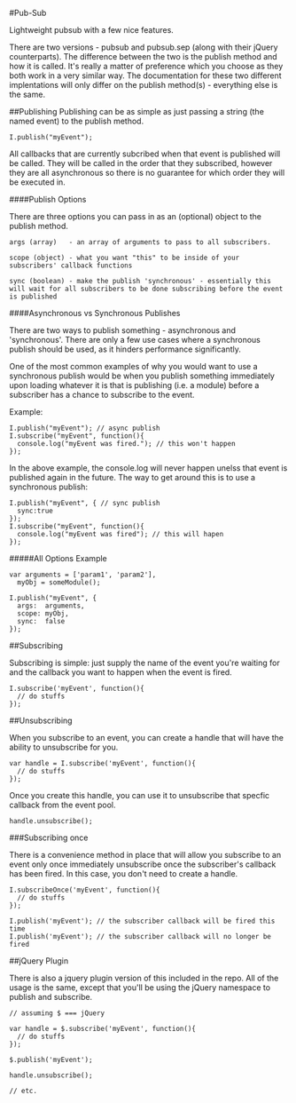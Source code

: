 #Pub-Sub

Lightweight pubsub with a few nice features.

There are two versions - pubsub and pubsub.sep (along with their jQuery counterparts). The difference between the two is the publish method and how it is called. It's really a matter of preference which you choose as they both work in a very similar way. The documentation for these two different implentations will only differ on the publish method(s) - everything else is the same.

##Publishing
Publishing can be as simple as just passing a string (the named event) to the publish method.

    I.publish("myEvent");

All callbacks that are currently subcribed when that event is published will be called. They will be called in the order that they subscribed, however they are all asynchronous so there is no guarantee for which order they will be executed in.

####Publish Options

There are three options you can pass in as an (optional) object to the publish method.

    args (array)   - an array of arguments to pass to all subscribers.
    
    scope (object) - what you want "this" to be inside of your subscribers' callback functions
    
    sync (boolean) - make the publish 'synchronous' - essentially this will wait for all subscribers to be done subscribing before the event is published

####Asynchronous vs Synchronous Publishes

There are two ways to publish something - asynchronous and 'synchronous'. There are only a few use cases where a synchronous publish should be used, as it hinders performance significantly. 

One of the most common examples of why you would want to use a synchronous publish would be when you publish something immediately upon loading whatever it is that is publishing (i.e. a module) before a subscriber has a chance to subscribe to the event. 

Example:

    I.publish("myEvent"); // async publish
    I.subscribe("myEvent", function(){
      console.log("myEvent was fired."); // this won't happen
    });


In the above example, the console.log will never happen unelss that event is published again in the future. The way to get around this is to use a synchronous publish:

    I.publish("myEvent", { // sync publish
      sync:true
    });
    I.subscribe("myEvent", function(){
      console.log("myEvent was fired"); // this will hapen
    });


#####All Options Example

    var arguments = ['param1', 'param2'],
      myObj = someModule();
      
    I.publish("myEvent", {
      args:  arguments,
      scope: myObj,
      sync:  false
    });

##Subscribing

Subscribing is simple: just supply the name of the event you're waiting for and the callback you want to happen when the event is fired.

    I.subscribe('myEvent', function(){
      // do stuffs
    });

##Unsubscribing

When you subscribe to an event, you can create a handle that will have the ability to unsubscribe for you.
    
    var handle = I.subscribe('myEvent', function(){
      // do stuffs
    });
    
Once you create this handle, you can use it to unsubscribe that specfic callback from the event pool.

    handle.unsubscribe();
    
###Subscribing once

There is a convenience method in place that will allow you subscribe to an event only once immediately unsubscribe once the subscriber's callback has been fired. In this case, you don't need to create a handle.

    I.subscribeOnce('myEvent', function(){
      // do stuffs
    });
    
    I.publish('myEvent'); // the subscriber callback will be fired this time
    I.publish('myEvent'); // the subscriber callback will no longer be fired
    
##jQuery Plugin

There is also a jquery plugin version of this included in the repo. All of the usage is the same, except that you'll be using the jQuery namespace to publish and subscribe.

    // assuming $ === jQuery

    var handle = $.subscribe('myEvent', function(){
      // do stuffs
    });
    
    $.publish('myEvent');
    
    handle.unsubscribe();
    
    // etc.